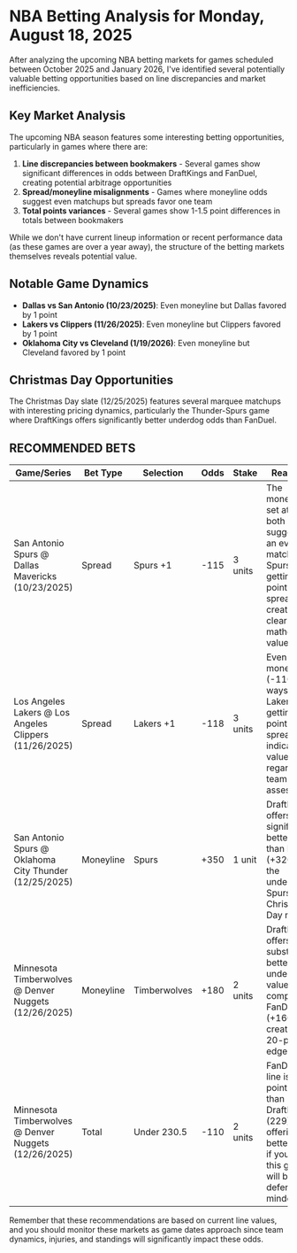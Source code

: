 # NBA Betting Analysis for Monday, August 18, 2025

After analyzing the upcoming NBA betting markets for games scheduled between October 2025 and January 2026, I've identified several potentially valuable betting opportunities based on line discrepancies and market inefficiencies.

## Key Market Analysis

The upcoming NBA season features some interesting betting opportunities, particularly in games where there are:

1. **Line discrepancies between bookmakers** - Several games show significant differences in odds between DraftKings and FanDuel, creating potential arbitrage opportunities
2. **Spread/moneyline misalignments** - Games where moneyline odds suggest even matchups but spreads favor one team
3. **Total points variances** - Several games show 1-1.5 point differences in totals between bookmakers

While we don't have current lineup information or recent performance data (as these games are over a year away), the structure of the betting markets themselves reveals potential value.

## Notable Game Dynamics

- **Dallas vs San Antonio (10/23/2025)**: Even moneyline but Dallas favored by 1 point
- **Lakers vs Clippers (11/26/2025)**: Even moneyline but Clippers favored by 1 point
- **Oklahoma City vs Cleveland (1/19/2026)**: Even moneyline but Cleveland favored by 1 point

## Christmas Day Opportunities

The Christmas Day slate (12/25/2025) features several marquee matchups with interesting pricing dynamics, particularly the Thunder-Spurs game where DraftKings offers significantly better underdog odds than FanDuel.

## RECOMMENDED BETS

| Game/Series | Bet Type | Selection | Odds | Stake | Reasoning |
|-------------|----------|-----------|------|-------|-----------|
| San Antonio Spurs @ Dallas Mavericks (10/23/2025) | Spread | Spurs +1 | -115 | 3 units | The moneyline is set at -110 both ways, suggesting an even matchup, yet Spurs are getting a point on the spread, creating clear mathematical value |
| Los Angeles Lakers @ Los Angeles Clippers (11/26/2025) | Spread | Lakers +1 | -118 | 3 units | Even moneyline (-110 both ways) but Lakers are getting a point on the spread, indicating value regardless of team assessment |
| San Antonio Spurs @ Oklahoma City Thunder (12/25/2025) | Moneyline | Spurs | +350 | 1 unit | DraftKings offers significantly better odds than FanDuel (+320) for the underdog Spurs in this Christmas Day matchup |
| Minnesota Timberwolves @ Denver Nuggets (12/26/2025) | Moneyline | Timberwolves | +180 | 2 units | DraftKings offers substantially better underdog value compared to FanDuel (+160), creating a 20-point edge |
| Minnesota Timberwolves @ Denver Nuggets (12/26/2025) | Total | Under 230.5 | -110 | 2 units | FanDuel's line is 1.5 points higher than DraftKings (229), offering better value if you believe this game will be defensive-minded |

Remember that these recommendations are based on current line values, and you should monitor these markets as game dates approach since team dynamics, injuries, and standings will significantly impact these odds.